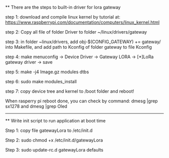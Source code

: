 ** There are the steps to built-in driver for lora gateway

step 1: download and compile linux kernel by tutorial at: https://www.raspberrypi.com/documentation/computers/linux_kernel.html

step 2: Copy all file of folder Driver to folder ~/linux/drivers/gateway

step 3: in folder ~linux/drivers, add obj-$(CONFIG_GATEWAY) += gateway/ into Makefile, and add path to Kconfig of folder gateway to file Kconfig

step 4: make menuconfig -> Device Driver -> Gateway LORA -> [*]LoRa gateway driver -> save

step 5: make -j4 Image.gz modules dtbs

step 6: sudo make modules_install

step 7: copy device tree and kernel to /boot folder and reboot!

When rasperry pi reboot done, you can check by command: dmesg |grep sx1278 and dmesg |grep Oled

------------------------------------------------------------------------------------------------

** Write init script to run application at boot time

Step 1: copy file gatewayLora to /etc/init.d

Step 2: sudo chmod +x /etc/init.d/gatewayLora

Step 3: sudo update-rc.d gatewayLora defaults
